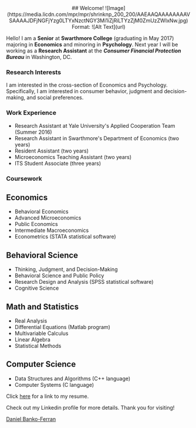 <div align="center">
## Welcome!
![Image](https://media.licdn.com/mpr/mpr/shrinknp_200_200/AAEAAQAAAAAAAAVSAAAAJDFjNGFjYzg0LTYxNzctNGY3Mi1iZjRiLTYzZjM0ZmUzZWIxNw.jpg)
Format: ![Alt Text](url)
</div>

Hello! I am a **Senior** at **Swarthmore College** (graduating in May 2017) majoring in **Economics** and minoring in **Psychology**. 
Next year I will be working as a **Research Assistant** at the _**Consumer Financial Protection Bureau**_ in Washington, DC. 




### Research Interests

I am interested in the cross-section of Economics and Psychology. Specifically, I am interested in consumer behavior, judgment and decision-making, and social preferences.

### Work Experience
- Research Assistant at Yale University's Applied Cooperation Team (Summer 2016)
- Research Assistant in Swarthmore's Department of Economics (two years)
- Resident Assistant (two years)
- Microeconomics Teaching Assistant (two years)
- ITS Student Associate (three years)

### Coursework
## Economics
- Behavioral Economics
- Advanced Microeconomics
- Public Economics
- Intermediate Macroeconomics
- Econometrics (STATA statistical software)

## Behavioral Science
- Thinking, Judgment, and Decision-Making
- Behavioral Science and Public Policy
- Research Design and Analysis (SPSS statistical software)
- Cognitive Science

## Math and Statistics
- Real Analysis
- Differential Equations (Matlab program)
- Multivariable Calculus
- Linear Algebra
- Statistical Methods

## Computer Science
- Data Structures and Algorithms (C++ language)
- Computer Systems (C language)






Click [here](https://www.dropbox.com/s/rok02wsilwfyr9w/dbankoResume.docx?dl=0) for a link to my resume.
<p>
<script type="text/javascript" src="https://platform.linkedin.com/badges/js/profile.js" async defer></script>

Check out my Linkedin profile for more details. Thank you for visiting!
<div class="LI-profile-badge"  data-version="v1" data-size="medium" data-locale="en_US" data-type="horizontal" data-theme="light" data-vanity="daniel-banko-ferran-4584b951"><a class="LI-simple-link" href='https://www.linkedin.com/in/daniel-banko-ferran-4584b951?trk=profile-badge'>Daniel Banko-Ferran</a></div>
</p>
